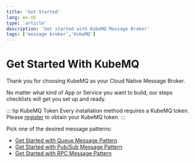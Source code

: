 ```yaml
---
title: 'Get Started'
lang: en-US
type: 'article'
description: 'Get started with KubeMQ Message Broker'
tags: ['message broker','KubeMQ']
---
```

# Get Started With KubeMQ

Thank you for choosing KubeMQ as your Cloud Native Message Broker.

No matter what kind of App or Service you want to build, our steps checklists will get you set up and ready.

::: tip KubeMQ Token
Every installation method requires a KubeMQ token.
Please [register](https://account.kubemq.io/login/register?destination=docker) to obtain your KubeMQ token.
:::

Pick one of the desired message patterns:

- [Get Started with Queue Message Pattern](./queue.md)
- [Get Started with Pub/Sub Message Pattern](./pubsub.md)
- [Get Started with RPC Message Pattern](./rpc.md)
